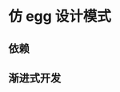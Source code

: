# 仿 egg 设计模式

## 依赖
[get-ready]: https://github.com/node-modules/ready#readme
[ready-callback]: https://github.com/node-modules/ready-callback

## 渐进式开发